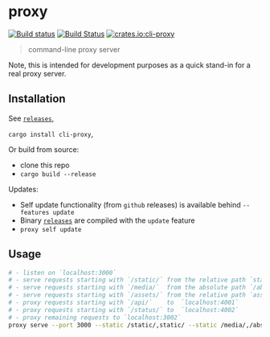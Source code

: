 # proxy

[![Build status](https://ci.appveyor.com/api/projects/status/4lkixob628mcx8x2/branch/master?svg=true)](https://ci.appveyor.com/project/jaemk/proxy/branch/master)
[![Build Status](https://travis-ci.org/jaemk/proxy.svg?branch=master)](https://travis-ci.org/jaemk/proxy)
[![crates.io:cli-proxy](https://img.shields.io/crates/v/cli-proxy.svg?label=cli-proxy)](https://crates.io/crates/cli-proxy)

> command-line proxy server

Note, this is intended for development purposes as a quick stand-in for a real proxy server.

## Installation

See [`releases`](https://github.com/jaemk/proxy/releases),

`cargo install cli-proxy`,

Or build from source:
- clone this repo
- `cargo build --release`

Updates:
- Self update functionality (from `github` releases) is available behind `--features update`
- Binary [`releases`](https://github.com/jaemk/proxy/releases) are compiled with the `update` feature
- `proxy self update`

## Usage

```bash
# - listen on `localhost:3000`
# - serve requests starting with `/static/` from the relative path `static/`
# - serve requests starting with `/media/`  from the absolute path `/abs/path/to/media
# - serve requests starting with `/assets/` from the relative path `assets`
# - proxy requests starting with `/api/`    to  `localhost:4001`
# - proxy requests starting with `/status/` to  `localhost:4002`
# - proxy remaining requests to `localhost:3002`
proxy serve --port 3000 --static /static/,static/ --static /media/,/abs/path/to/media -s /assets/,assets --sub-proxy /api/,localhost:4001 -P /status/,localhost:4002 localhost:3002
```

